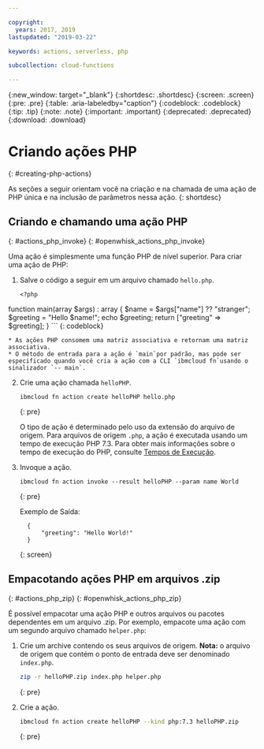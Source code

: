 ```yaml
---

copyright:
  years: 2017, 2019
lastupdated: "2019-03-22"

keywords: actions, serverless, php

subcollection: cloud-functions

---
```


{:new_window: target="_blank"}
{:shortdesc: .shortdesc}
{:screen: .screen}
{:pre: .pre}
{:table: .aria-labeledby="caption"}
{:codeblock: .codeblock}
{:tip: .tip}
{:note: .note}
{:important: .important}
{:deprecated: .deprecated}
{:download: .download}

# Criando ações PHP
{: #creating-php-actions}

As seções a seguir orientam você na criação e na chamada de uma ação de PHP única e na inclusão
de parâmetros nessa ação.
{: shortdesc}

## Criando e chamando uma ação PHP
{: #actions_php_invoke}
{: #openwhisk_actions_php_invoke}

Uma ação é simplesmente uma função PHP de nível superior. Para criar uma ação de PHP:

1. Salve o código a seguir em um arquivo chamado `hello.php`.

    ```
    <?php
function main(array $args) : array
{
        $name = $args["name"] ?? "stranger";
    $greeting = "Hello $name!";
    echo $greeting;
    return ["greeting" => $greeting];
}
    ```
    {: codeblock}

    * As ações PHP consomem uma matriz associativa e retornam uma matriz associativa.
    * O método de entrada para a ação é `main`por padrão, mas pode ser especificado quando você cria a ação com a CLI `ibmcloud fn`usando o sinalizador `-- main`.

2. Crie uma ação chamada  ` helloPHP `.

    ```
    ibmcloud fn action create helloPHP hello.php
    ```
    {: pre}

    O tipo de ação é determinado pelo uso da extensão do arquivo de origem. Para arquivos de origem `.php`, a ação é executada usando um tempo de execução PHP 7.3. Para obter mais informações sobre o tempo de execução do PHP, consulte [Tempos de Execução](https://cloud.ibm.com/docs/openwhisk?topic=cloud-functions-runtimes#openwhisk_ref_php).

3. Invoque a ação.

    ```
    ibmcloud fn action invoke --result helloPHP --param name World
    ```
    {: pre}

    Exemplo de Saída:

    ```
      {
          "greeting": "Hello World!"
      }
    ```
    {: screen}

## Empacotando ações PHP em arquivos .zip
{: #actions_php_zip}
{: #openwhisk_actions_php_zip}

É possível empacotar uma ação PHP e outros arquivos ou pacotes dependentes em um arquivo .zip. Por exemplo, empacote uma ação com um segundo arquivo chamado `helper.php`:

1. Crie um archive contendo os seus arquivos de origem. **Nota:** o arquivo de
origem que contém o ponto de entrada deve ser denominado `index.php`.

    ```bash
    zip -r helloPHP.zip index.php helper.php
    ```
    {: pre}

2. Crie a ação.

    ```bash
    ibmcloud fn action create helloPHP --kind php:7.3 helloPHP.zip
    ```
    {: pre}

